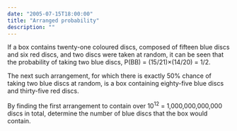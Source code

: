 ```yaml
---
date: "2005-07-15T18:00:00"
title: "Arranged probability"
description: ""
---
```


<p>If a box contains twenty-one coloured discs, composed of fifteen blue discs and six red discs, and two discs were taken at random, it can be seen that the probability of taking two blue discs, P(BB) = (15/21)×(14/20) = 1/2.</p>
<p>The next such arrangement, for which there is exactly 50% chance of taking two blue discs at random, is a box containing eighty-five blue discs and thirty-five red discs.</p>
<p>By finding the first arrangement to contain over 10<sup>12</sup> = 1,000,000,000,000 discs in total, determine the number of blue discs that the box would contain.</p>

